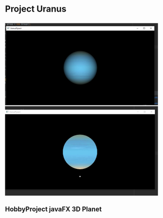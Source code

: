 # Project Uranus
## 
<img src="ScreenShot1.jpg">
<img src="UranusSample2.jpg">

## HobbyProject javaFX 3D Planet